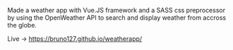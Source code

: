 Made a weather app with Vue.JS framework and a SASS css preprocessor by using the OpenWeather API to search and display weather from accross the globe.

Live -> https://bruno127.github.io/weatherapp/